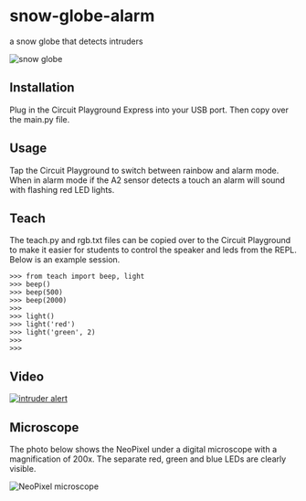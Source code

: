 # snow-globe-alarm
a snow globe that detects intruders


![snow globe](https://user-images.githubusercontent.com/3801994/38782300-e093ab0c-40f9-11e8-926f-66f29d3467af.jpg)

## Installation
Plug in the Circuit Playground Express into your USB port. Then copy over the main.py file.


## Usage
Tap the Circuit Playground to switch between rainbow and alarm mode. When in alarm mode if the A2 sensor detects a 
touch an alarm will sound with flashing red LED lights.


## Teach
The teach.py and rgb.txt files can be copied over to the Circuit Playground to make it easier for students to control
the speaker and leds from the REPL. Below is an example session.

```
>>> from teach import beep, light
>>> beep()
>>> beep(500)
>>> beep(2000)
>>> 
>>> light()
>>> light('red')
>>> light('green', 2)
>>> 
>>> 

```


## Video
[![intruder alert](http://img.youtube.com/vi/brG66K89dW0/0.jpg)](http://www.youtube.com/watch?v=brG66K89dW0)


## Microscope
The photo below shows the NeoPixel under a digital microscope with a magnification of 200x. The separate red, green and 
blue LEDs are clearly visible.

![NeoPixel microscope](https://user-images.githubusercontent.com/3801994/38782344-b7b28f2c-40fa-11e8-84e3-360b638302b3.jpg)


